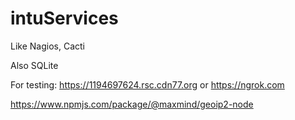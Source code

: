 # intuServices

Like Nagios, Cacti

Also SQLite

For testing: https://1194697624.rsc.cdn77.org
or https://ngrok.com


https://www.npmjs.com/package/@maxmind/geoip2-node